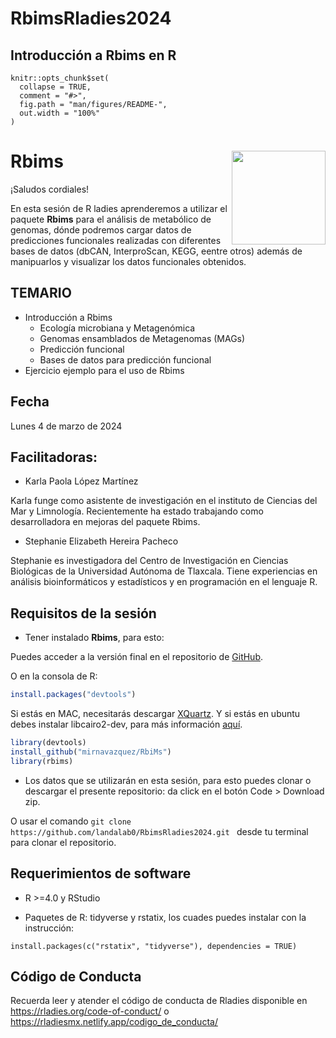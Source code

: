 # RbimsRladies2024

## Introducción a Rbims en R


```{r, include = FALSE}
knitr::opts_chunk$set(
  collapse = TRUE,
  comment = "#>",
  fig.path = "man/figures/README-",
  out.width = "100%"
)
```


# **Rbims**  <img src="man/figures/Logo-rRbiMs.png"  width="150" height="150" align="right" />


¡Saludos cordiales!

En esta sesión de R ladies aprenderemos a utilizar el paquete **Rbims** para el análisis de metabólico de genomas, dónde podremos cargar datos de predicciones funcionales realizadas con diferentes bases de datos (dbCAN, InterproScan, KEGG, eentre otros) además de manipuarlos y  visualizar los datos funcionales obtenidos.

## TEMARIO

+ Introducción a Rbims
  + Ecología microbiana y Metagenómica
  + Genomas ensamblados de Metagenomas (MAGs)
  + Predicción funcional
  + Bases de datos para predicción funcional
+ Ejercicio ejemplo para el uso de Rbims

## Fecha 
Lunes 4 de marzo de 2024


## Facilitadoras:

- Karla Paola López Martínez

Karla funge como asistente de investigación en el instituto de Ciencias del Mar y Limnología. Recientemente ha estado trabajando como desarrolladora en mejoras del paquete Rbims. 

- Stephanie Elizabeth Hereira Pacheco

Stephanie es investigadora del Centro de Investigación en Ciencias Biológicas de la Universidad Autónoma de Tlaxcala. Tiene experiencias en análisis bioinformáticos y estadísticos y en programación en el lenguaje R. 


## Requisitos de la sesión

- Tener instalado **Rbims**, para esto:

Puedes acceder a la versión final en el repositorio de [GitHub](https://github.com/mirnavazquez/RbiMs).

O en la consola de R:

``` r
install.packages("devtools")
```

Si estás en MAC, necesitarás descargar [XQuartz](https://www.xquartz.org/). Y si estás en ubuntu debes instalar libcairo2-dev, para más información [aquí](https://stackoverflow.com/questions/51940792/r-cairo-package-installation-failed-in-ubuntu-18-04).

``` r
library(devtools)
install_github("mirnavazquez/RbiMs")
library(rbims)
```

- Los datos que se utilizarán en esta sesión, para esto puedes clonar o descargar el presente repositorio: da click en el botón Code > Download zip. 

O usar el comando `git clone https://github.com/landalab0/RbimsRladies2024.git ` desde tu terminal para clonar el repositorio.


## Requerimientos de software

+ R >=4.0 y RStudio

+ Paquetes de R: tidyverse y rstatix, los cuades puedes instalar con la instrucción:

`install.packages(c("rstatix", "tidyverse"), dependencies = TRUE)`


## Código de Conducta
Recuerda leer y atender el código de conducta de Rladies disponible en https://rladies.org/code-of-conduct/ o https://rladiesmx.netlify.app/codigo_de_conducta/

